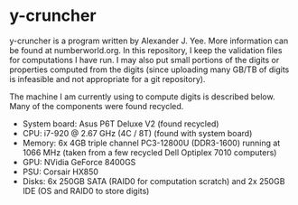 # y-cruncher

y-cruncher is a program written by Alexander J. Yee. More information can be
found at numberworld.org. In this repository, I keep the validation files for
computations I have run. I may also put small portions of the digits or
properties computed from the digits (since uploading many GB/TB of digits is
infeasible and not appropriate for a git repository).

The machine I am currently using to compute digits is described below. Many of
the components were found recycled.

- System board: Asus P6T Deluxe V2 (found recycled)
- CPU: i7-920 @ 2.67 GHz (4C / 8T) (found with system board)
- Memory: 6x 4GB triple channel PC3-12800U (DDR3-1600) running at 1066 MHz (taken
from a few recycled Dell Optiplex 7010 computers)
- GPU: NVidia GeForce 8400GS
- PSU: Corsair HX850
- Disks: 6x 250GB SATA (RAID0 for computation scratch) and 2x 250GB IDE (OS and
RAID0 to store digits)
